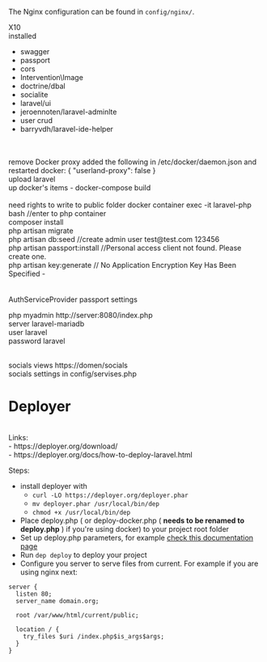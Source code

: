 The Nginx configuration can be found in `config/nginx/`.<br>

X10<br>
installed<br>
<ul>
    <li>swagger</li>
    <li>passport</li>
    <li>cors</li>
    <li>Intervention\Image</li>
    <li>doctrine/dbal</li>
    <li>socialite</li>
    <li>laravel/ui</li>
    <li>jeroennoten/laravel-adminlte</li>
    <li>user crud</li>
    <li>barryvdh/laravel-ide-helper</li>
</ul>
<br>
<br> remove Docker proxy
added the following in /etc/docker/daemon.json and restarted docker:
{
    "userland-proxy": false
}


<br>
upload laravel <br> 
up docker's items - docker-compose build<br><br>
need rights to write to public folder
docker container exec -it laravel-php bash //enter to php container
<br>
composer install<br>
php artisan migrate <br>
php artisan db:seed   //create admin user  test@test.com  123456<br>
php artisan passport:install  //Personal access client not found. Please create one.<br>
php artisan key:generate // No Application Encryption Key Has Been Specified  - <br>
<br><br>
AuthServiceProvider  passport settings
<br>


php myadmin http://server:8080/index.php<br>
server   laravel-mariadb<br>
user  laravel<br>
password laravel<br><br>


socials views  https://domen/socials<br>
socials settings in config/servises.php<br>

<h1>Deployer</h1> <br>
Links: <br>
- https://deployer.org/download/ <br>
- https://deployer.org/docs/how-to-deploy-laravel.html

Steps:
- install deployer with 
    - `curl -LO https://deployer.org/deployer.phar`
    - `mv deployer.phar /usr/local/bin/dep`
    - `chmod +x /usr/local/bin/dep`
- Place deploy.php ( or deploy-docker.php ( **needs to be renamed to deploy.php** ) if you're using docker) to your project root folder
- Set up deploy.php parameters, for example [check this documentation page](https://deployer.org/docs/how-to-deploy-laravel.html)
- Run `dep deploy` to deploy your project
- Configure you server to serve files from current. For example if you are using nginx next: 
```
server {
  listen 80;
  server_name domain.org;

  root /var/www/html/current/public;

  location / {
    try_files $uri /index.php$is_args$args;
  }
}
```

